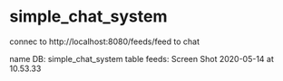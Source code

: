 # simple_chat_system
connec to http://localhost:8080/feeds/feed to chat

name DB: simple_chat_system
table feeds:
Screen Shot 2020-05-14 at 10.53.33

